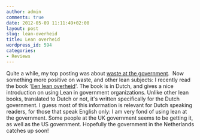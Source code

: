 ```yaml
---
author: admin
comments: true
date: 2012-05-09 11:11:49+02:00
layout: post
slug: lean-overheid
title: Lean overheid
wordpress_id: 594
categories:
- Reviews
---
```


Quite a while, my top posting was about [waste at the government](/2011/10/money-waste-at-the-government/).  Now something more positive on waste, and other lean subjects: I recently read the book '[Een lean overheid](http://partner.bol.com/click/click?p=1&s=2396&t=p&sec=books-nl&pid=9200000001057519&f=PDL&name=leanoverheid)'. The book is in Dutch, and gives a nice introduction on using Lean in government organizations.
Unlike other lean books, translated to Dutch or not, it's written specifically for the Dutch government. I guess most of this information is relevant for Dutch speaking readers, for those that speak English only: I am very fond of using lean at the government. Some people at the UK government seems to be getting it, as well as the US government. Hopefully the government in the Netherlands catches up soon!



